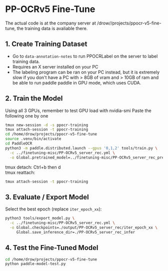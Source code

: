 # PP-OCRv5 Fine-Tune
The actual code is at the company server at /drow//projects/ppocr-v5-fine-tune, the training data is avaliable there.

## 1. Create Training Dataset
- Go to `data-annotation-notes` to run PPOCRLabel on the server to label training data.
- Requires an X server installed on your PC
- The labeling program can be ran on your PC instead, but it is extremely slow if you don't have a PC with > 8GB of vram and > 10GB of ram and be able to run paddle paddle in GPU mode, which uses CUDA.

## 2. Train the Model
Using all 3 GPUs, remember to test GPU load with nvidia-smi
Paste the following one by one
```bash
tmux new-session -d -s ppocr-training
tmux attach-session -t ppocr-training
cd /home/drow/projects/ppocr-v5-fine-tune
source .venv/bin/activate
cd PaddleOCR
python3 -m paddle.distributed.launch --gpus '0,1,2' tools/train.py \
  -c ../finetuning-misc/PP-OCRv5_server_rec.yml \
  -o Global.pretrained_model=../finetuning-misc/PP-OCRv5_server_rec_pretrained.pdparams
```

tmux detach: Ctrl+b then d  
tmux reattach:
```bash
tmux attach-session -t ppocr-training
```

## 3. Evaluate / Export Model
Select the best epoch (replace `iter_epoch_xx`):
```bash
python3 tools/export_model.py \
  -c ../finetuning-misc/PP-OCRv5_server_rec.yml \
  -o Global.checkpoints=./output/PP-OCRv5_server_rec/iter_epoch_xx \
     Global.save_inference_dir=./PP-OCRv5_server_rec_infer
```

## 4. Test the Fine-Tuned Model
```bash
cd /home/drow/projects/ppocr-v5-fine-tune
python paddle-model-test.py
```